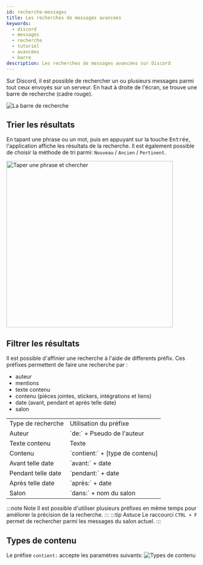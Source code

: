 ```yaml
---
id: recherche-messages
title: Les recherches de messages avancées
keywords:
  - discord
  - messages
  - recherche
  - tutoriel
  - avancées
  - barre
description: Les recherches de messages avancées sur Discord
---
```


Sur Discord, il est possible de rechercher un ou plusieurs messages parmi tout ceux envoyés sur un serveur. En haut à droite de l'écran, se trouve une barre de recherche (cadre rouge).

<img alt="La barre de recherche" src="https://i.imgur.com/MgV3mUc.png"/>

## Trier les résultats

En tapant une phrase ou un mot, puis en appuyant sur la touche <kbd>Entrée</kbd>, l'application affiche les résultats de la recherche. Il est également possible de choisir la méthode de tri parmi: `Nouveau` / `Ancien` / `Pertinent`.

<img alt="Taper une phrase et chercher" src="https://i.imgur.com/x8ciPLj.gif" width="" height="435" />

## Filtrer les résultats

Il est possible d'affinier une recherche à l'aide de differents préfix.
Ces préfixes permettent de faire une recherche par :
- auteur
- mentions
- texte contenu
- contenu (pièces jointes, stickers, intégrations et liens)
- date (avant, pendant et après telle date)
- salon

<table>
  <tr><td>Type de recherche</td><td>Utilisation du préfixe</td></tr>
  <tr><td>Auteur</td><td>`de:` + Pseudo de l'auteur</td></tr>
  <tr><td>Texte contenu</td><td>Texte</td></tr>
  <tr><td>Contenu</td><td>`contient:` + [type de contenu]</td></tr>
  <tr><td>Avant telle date</td><td>`avant:` + date</td></tr>
  <tr><td>Pendant telle date</td><td>`pendant:` + date</td></tr>
  <tr><td>Après telle date</td><td>`après:` + date</td></tr>
  <tr><td>Salon</td><td>`dans:` + nom du salon</td></tr>
</table>

:::note Note
Il est possible d'utiliser plusieurs préfixes en même temps pour améliorer la précision de la recherche.
:::
:::tip Astuce
Le raccourci `CTRL + F` permet de rechercher parmi les messages du salon actuel.
:::

## Types de contenu

Le préfixe `contient:` accepte les paramètres suivants:
![Types de contenu](https://i.discord.fr/fcLV.png)
